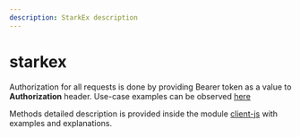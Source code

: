 ```yaml
---
description: StarkEx description
---
```

# starkex

Authorization for all requests is done by providing Bearer token as a value to **Authorization** header.
Use-case examples can be observed [here](apis/starkex/authorization.md)

Methods detailed description is provided inside the module [client-js](https://github.com/gateway-fm/gtw-dvf-client-js/blob/master/README.md) with examples and explanations.





